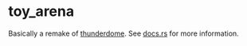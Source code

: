# toy_arena

Basically a remake of [thunderdome]. See [docs.rs] for more information.

[thunderdome]: https://github.com/LPGhatguy/thunderdome
[docs.rs]: https://docs.rs/toy_arena/latest/toy_arena/
